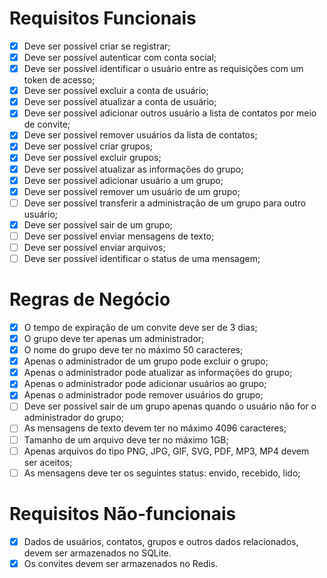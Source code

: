 # Requisitos Funcionais

- [x] Deve ser possível criar se registrar;
- [x] Deve ser possível autenticar com conta social;
- [x] Deve ser possível identificar o usuário entre as requisições com um token de acesso;
- [x] Deve ser possível excluir a conta de usuário;
- [x] Deve ser possível atualizar a conta de usuário;
- [x] Deve ser possível adicionar outros usuário a lista de contatos por meio de convite;
- [x] Deve ser possível remover usuários da lista de contatos;
- [x] Deve ser possível criar grupos;
- [x] Deve ser possível excluir grupos;
- [x] Deve ser possível atualizar as informações do grupo;
- [x] Deve ser possível adicionar usuário a um grupo;
- [x] Deve ser possível remover um usuário de um grupo;
- [ ] Deve ser possível transferir a administração de um grupo para outro usuário;
- [x] Deve ser possível sair de um grupo;
- [ ] Deve ser possível enviar mensagens de texto;
- [ ] Deve ser possível enviar arquivos;
- [ ] Deve ser possível identificar o status de uma mensagem;

# Regras de Negócio

- [x] O tempo de expiração de um convite deve ser de 3 dias;
- [x] O grupo deve ter apenas um administrador;
- [x] O nome do grupo deve ter no máximo 50 caracteres;
- [x] Apenas o administrador de um grupo pode excluir o grupo;
- [x] Apenas o administrador pode atualizar as informações do grupo;
- [x] Apenas o administrador pode adicionar usuários ao grupo;
- [x] Apenas o administrador pode remover usuários do grupo;
- [ ] Deve ser possível sair de um grupo apenas quando o usuário não for o administrador
  do grupo;
- [ ] As mensagens de texto devem ter no máximo 4096 caracteres;
- [ ] Tamanho de um arquivo deve ter no máximo 1GB;
- [ ] Apenas arquivos do tipo PNG, JPG, GIF, SVG, PDF, MP3, MP4 devem ser aceitos;
- [ ] As mensagens deve ter os seguintes status: envido, recebido, lido;

# Requisitos Não-funcionais

- [x] Dados de usuários, contatos, grupos e outros dados relacionados, devem ser
  armazenados no SQLite.
- [x] Os convites devem ser armazenados no Redis.
